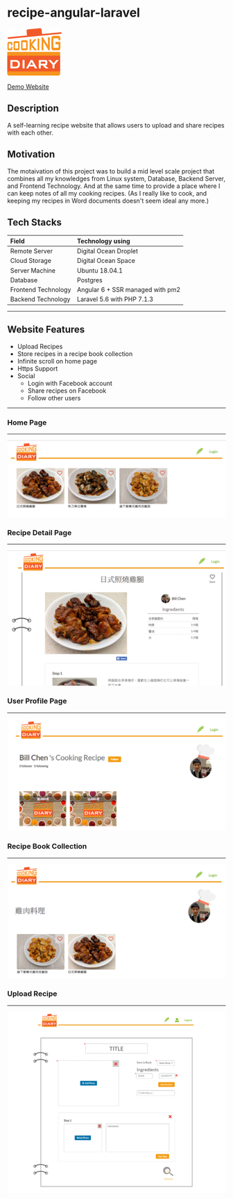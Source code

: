 # recipe-angular-laravel

![Cooking Diary](./img/logo.png)

[Demo Website](https://cooking-diary.com/)

## Description

A self-learning recipe website that allows users to upload and share recipes with each other.

## Motivation

The motaivation of this project was to build a mid level scale project that combines all my knowledges from Linux system, Database, Backend Server, and Frontend Technology. And at the same time to provide a place where I can keep notes of all my cooking recipes. (As I really like to cook, and keeping my recipes in Word documents doesn't seem ideal any more.)

## Tech Stacks

| Field               | Technology using                       |
| :------------------ | :------------------------------------- |
| Remote Server       | Digital Ocean Droplet                  |
| Cloud Storage       | Digital Ocean Space                    |
| Server Machine      | Ubuntu 18.04.1                         |
| Database            | Postgres                               |
| Frontend Technology | Angular 6 + SSR managed with pm2       |
| Backend Technology  | Laravel 5.6 with PHP 7.1.3             |

---

## Website Features

* Upload Recipes
* Store recipes in a recipe book collection
* Infinite scroll on home page
* Https Support
* Social
    * Login with Facebook account
    * Share recipes on Facebook
    * Follow other users

---

### Home Page
---

![Home Page](img/homepage.PNG)

### Recipe Detail Page
---

![Recipe Detail](img/recipe_detail.PNG)

### User Profile Page
---

![User Profile Page](img/profile.PNG)

### Recipe Book Collection
---

![Recipe Book Collection](img/recipe_book.PNG)

### Upload Recipe
---

![Upload Recipe](img/upload_recipe.png)